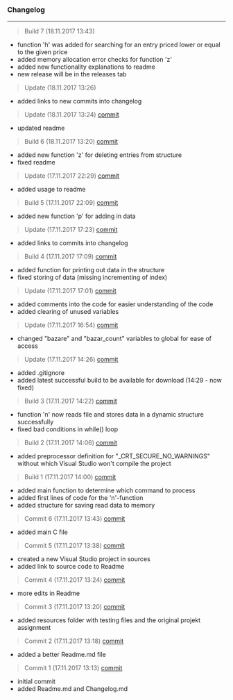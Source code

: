 ### Changelog

---------

> Build 7 (18.11.2017 13:43)
- function 'h' was added for searching for an entry priced lower or equal to the given price
- added memory allocation error checks for function 'z'
- added new functionality explanations to readme
- new release will be in the releases tab

> Update (18.11.2017 13:26)
- added links to new commits into changelog

> Update (18.11.2017 13:24) [commit](https://github.com/dodancs/PrPr-Projekt2/commit/a1f867a261bece653afb14e457873a3bad569896)
- updated readme

> Build 6 (18.11.2017 13:20) [commit](https://github.com/dodancs/PrPr-Projekt2/commit/1788e834e900cc750e75d0dbce3bb5140cc085e6)
- added new function 'z' for deleting entries from structure
- fixed readme

> Update (17.11.2017 22:29) [commit](https://github.com/dodancs/PrPr-Projekt2/commit/fe331d97a7fbffe41d6b8f4a60e41245dac37cce)
- added usage to readme

> Build 5 (17.11.2017 22:09) [commit](https://github.com/dodancs/PrPr-Projekt2/commit/ad974916e1e61cc25652d5f1f75a05b3770ab103)
- added new function 'p' for adding in data

> Update (17.11.2017 17:23) [commit](https://github.com/dodancs/PrPr-Projekt2/commit/33b0cb50ea93fbe5dc8f6efbff1941c1373edb33)
- added links to commits into changelog

> Build 4 (17.11.2017 17:09) [commit](https://github.com/dodancs/PrPr-Projekt2/commit/be0e53a66ab4293ae088410a2c5b8cf04e97745c)
- added function for printing out data in the structure
- fixed storing of data (missing incrementing of index)

> Update (17.11.2017 17:01) [commit](https://github.com/dodancs/PrPr-Projekt2/commit/52300b6fc9530447e6919e4ae7f96d5ddb3f3b9b)
- added comments into the code for easier understanding of the code
- added clearing of unused variables

> Update (17.11.2017 16:54) [commit](https://github.com/dodancs/PrPr-Projekt2/commit/58c1f139c27335f09c269e6580d9478877a86276)
- changed "bazare" and "bazar_count" variables to global for ease of access

> Update (17.11.2017 14:26) [commit](https://github.com/dodancs/PrPr-Projekt2/commit/9080ac260675b0ac8b19e437cc7f3596756ef46d)
- added .gitignore
- added latest successful build to be available for download (14:29 - now fixed)

> Build 3 (17.11.2017 14:22) [commit](https://github.com/dodancs/PrPr-Projekt2/commit/9f49fd2a1eef56c96ec9de965fb793293abce753)
- function 'n' now reads file and stores data in a dynamic structure successfully
- fixed bad conditions in while() loop

> Build 2 (17.11.2017 14:06) [commit](https://github.com/dodancs/PrPr-Projekt2/commit/e773a13bbdd12576d8bc6e09281b235a29cc8973)
- added preprocessor definition for "_CRT_SECURE_NO_WARNINGS" without which Visual Studio won't compile the project

> Build 1 (17.11.2017 14:00) [commit](https://github.com/dodancs/PrPr-Projekt2/commit/60a17e2eba533c06a49b8ffde4ae6e9e9e3dc325)
- added main function to determine which command to process
- added first lines of code for the 'n'-function
- added structure for saving read data to memory

> Commit 6 (17.11.2017 13:43) [commit](https://github.com/dodancs/PrPr-Projekt2/commit/ab175dd743b07eb1e9052fc6143c475a3d3fba29)
- added main C file

> Commit 5 (17.11.2017 13:38) [commit](https://github.com/dodancs/PrPr-Projekt2/commit/7eab2cf94dd4f4d031b81f6f7e02c987f5dad726)
- created a new Visual Studio project in sources
- added link to source code to Readme

> Commit 4 (17.11.2017 13:24) [commit](https://github.com/dodancs/PrPr-Projekt2/commit/17d918eabcbcc7aa7b0cacffc75b8724f3d753f2)
- more edits in Readme

> Commit 3 (17.11.2017 13:20) [commit](https://github.com/dodancs/PrPr-Projekt2/commit/acdaf7c05930fb32e23bb359c9f7430155e8621f)
- added resources folder with testing files and the original projekt assignment

> Commit 2 (17.11.2017 13:18) [commit](https://github.com/dodancs/PrPr-Projekt2/commit/3846c61cc4b75844dc836602f9063d5709688cd1)
- added a better Readme.md file

> Commit 1 (17.11.2017 13:13) [commit](https://github.com/dodancs/PrPr-Projekt2/commit/51c1a1344a276f2963c6d80bb1ff862e5da4b088)
- initial commit
- added Readme.md and Changelog.md
